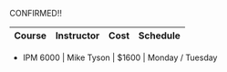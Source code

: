 CONFIRMED!!


|   Course   | Instructor      | Cost    | Schedule              |
|:----------:|-----------------|---------|-----------------------|


- IPM 6000 | Mike Tyson      | $1600 | Monday / Tuesday 

